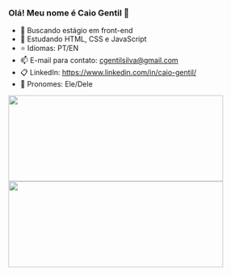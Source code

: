 ### Olá! Meu nome é Caio Gentil 👋

- 🔭 Buscando estágio em front-end
- 🌱 Estudando HTML, CSS e JavaScript
- ⭐ Idiomas: PT/EN 
- 📫 E-mail para contato: cgentilsilva@gmail.com   
- 📋 LinkedIn: https://www.linkedin.com/in/caio-gentil/ 
- 🌈 Pronomes: Ele/Dele
<div>
  <a href="https://github.com/CaioGentil">
  <img height="170em" width="425em" src="https://github-readme-stats.vercel.app/api?username=caiogentil&show_icons=true&theme=radical&include_all_commits=true&count_private=true"/>
  <img height="170em" width="425em" src="https://github-readme-stats.vercel.app/api/top-langs/?username=caiogentil&layout=compact&langs_count=7&theme=radical"/>
</div>

 
